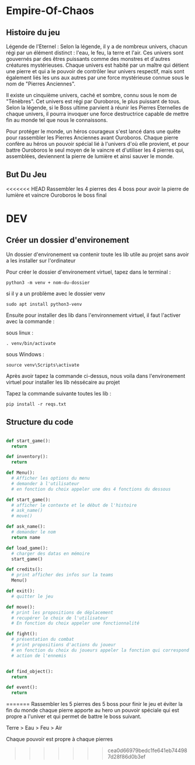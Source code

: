 # Empire-Of-Chaos

## Histoire du jeu

Légende de l'Eternel : Selon la légende, il y a de nombreux univers, chacun régi par un élément distinct : l'eau, le feu, la terre et l'air. Ces univers sont gouvernés par des êtres puissants comme des monstres et d'autres créatures mystérieuses. Chaque univers est habité par un maître qui détient une pierre et qui a le pouvoir de contrôler leur univers respectif, mais sont également liés les uns aux autres par une force mystérieuse connue sous le nom de "Pierres Anciennes".

Il existe un cinquième univers, caché et sombre, connu sous le nom de "Ténèbres". Cet univers est régi par Ouroboros, le plus puissant de tous. Selon la légende, si le Boss ultime parvient à réunir les Pierres Eternelles de chaque univers, il pourra invoquer une force destructrice capable de mettre fin au monde tel que nous le connaissons.

Pour protéger le monde, un héros courageux s'est lancé dans une quête pour rassembler les Pierres Anciennes avant Ouroboros. Chaque pierre confère au héros un pouvoir spécial lié à l'univers d'où elle provient, et pour battre Ouroboros le seul moyen de le vaincre et d'utiliser les 4 pierres qui, assemblées, deviennent la pierre de lumière et ainsi sauver le monde.

## But Du Jeu

<<<<<<< HEAD
Rassembler les 4 pierres des 4 boss pour avoir la pierre de lumière et vaincre Ouroboros le boss final

# DEV

## Créer un dossier d'environement

Un dossier d'environement va contenir toute les lib utile au projet sans avoir a les installer sur l'ordinateur

Pour créer le dossier d'environement virtuel, tapez dans le terminal :

```git
python3 -m venv + nom-du-dossier
```

si il y a un problème avec le dossier venv

```git
sudo apt install python3-venv
```

Ensuite pour installer des lib dans l'environnement virtuel, il faut l'activer avec la commande :

sous linux :

```git
. venv/bin/activate
```

sous Windows :

```git
source venv\Scripts\activate
```

Après avoir tapez la commande ci-dessus, nous voila dans l'environement virtuel pour installer les lib néssécaire au projet

Tapez la commande suivante toutes les lib :

```git
pip install -r reqs.txt
```

## Structure du code

```py

def start_game():
  return

def inventory():
  return

def Menu():
  # Afficher les options du menu
  # demander à l'utilisateur
  # en fonction du choix appeler une des 4 fonctions du dessous

def start_game():
  # afficher le contexte et le début de l'histoire
  # ask_name()
  # move()

def ask_name():
  # demander le nom
  return name

def load_game():
  # charger des datas en mémoire
  start_game()

def credits():
  # print afficher des infos sur la teams
  Menu()

def exit():
  # quitter le jeu

def move():
  # print les propositions de déplacement
  # recupérer le choix de l'utilisateur
  # En fonction du choix appeler une fonctionnalité

def fight():
  # présentation du combat
  # print propositions d'actions du joueur
  # en fonction du choix du joueurs appeler la fonction qui correspond
  # action de l'ennemis


def find_object():
  return

def event():
  return

```
=======
Rassembler les 5 pierres des 5 boss pour finir le jeu et éviter la fin du monde
chaque pierre apporte au hero un pouvoir spéciale qui est propre a l'univer et qui permet de battre le boss suivant.

Terre > Eau > Feu > Air 

Chaque pouvoir est propre à chaque pierres
>>>>>>> cea0d66979bedc1fe641eb744987d28f86d0b3ef
